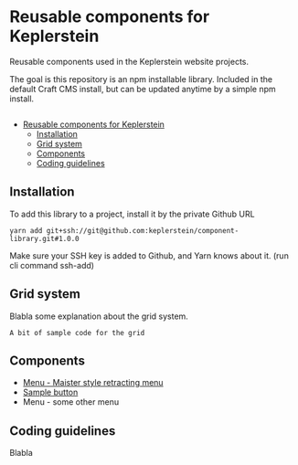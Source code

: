 # Reusable components for Keplerstein

Reusable components used in the Keplerstein website projects.

The goal is this repository is an npm installable library. Included in the default Craft CMS install, but can be updated anytime by a simple npm install.

<a href="https://npmjs.com/package/react-table" target="\_parent">
  <img alt="" src="https://img.shields.io/npm/dm/react-table.svg" />
</a>

- [Reusable components for Keplerstein](#Reusable-components-for-Keplerstein)
  - [Installation](#Installation)
  - [Grid system](#Grid-system)
  - [Components](#Components)
  - [Coding guidelines](#Coding-guidelines)


## Installation

To add this library to a project, install it by the private Github URL

```
yarn add git+ssh://git@github.com:keplerstein/component-library.git#1.0.0
```

Make sure your SSH key is added to Github, and Yarn knows about it. (run cli command ssh-add)

<a name="grid-system"/>

## Grid system

Blabla some explanation about the grid system. 

```
A bit of sample code for the grid
```

<a name="components"/>

## Components
* [Menu - Maister style retracting menu](./menu-retracting)
* [Sample button](./sample-button)
* Menu - some other menu

<a name="coding-guidelines"/>

## Coding guidelines

Blabla